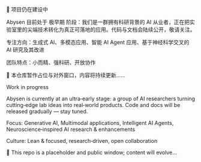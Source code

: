 🚧 项目仍在建设中

Abysen 目前处于 极早期 阶段：我们是一群拥有科研背景的 AI 从业者，正在把实验室里的尖端技术转化为真正可落地的应用。代码与文档会陆续公开，敬请关注。

专注方向：生成式 AI、多模态应用、智能 AI Agent 应用、基于神经科学交叉的 AI 研究及其改进

团队特点：小而精、强科研、开放协作

📝 本仓库暂作占位与对外窗口，内容将持续更新……


Work in progress

Abysen is currently at an ultra‑early stage: a group of AI researchers turning cutting‑edge lab ideas into real‑world products. Code and docs will be released gradually — stay tuned.

Focus: Generative AI, Multimodal applications, Intelligent AI Agents, Neuroscience‑inspired AI research & enhancements

Culture: Lean & focused, research‑driven, open collaboration

📝 This repo is a placeholder and public window; content will evolve…

